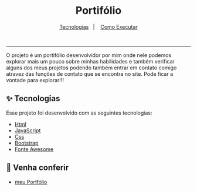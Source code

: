 <br/>

<h1 align="center">Portifólio</h1>

<p align="center">
  <a href="#-tecnologias">Tecnologias</a>&nbsp;&nbsp;&nbsp;|&nbsp;&nbsp;&nbsp;
  <a href="#-como-executar">Como Executar</a>
</p>

<br>
<hr>

O projeto é um portifólio desenvolvidor por mim onde nele podemos explorar mais um pouco sobre minhas habilidades e também verificar alguns dos meus projetos podendo
também entrar em contato comigo atravez das funções de contato que se encontra no site. Pode ficar a vontade para explorar!!!


## ✨ Tecnologias

Esse projeto foi desenvolvido com as seguintes tecnologias:

- [Html](https://developer.mozilla.org/pt-BR/docs/Web/HTML)
- [JavaScript](https://developer.mozilla.org/pt-BR/docs/Web/JavaScript)
- [Css](https://developer.mozilla.org/pt-BR/docs/Web/CSS)
- [Bootstrap](https://getbootstrap.com/)
- [Fonte Awesome](https://fontawesome.com/)

## 🚀 Venha conferir 

- [meu Portfólio](https://portifolio-programacao-web.vercel.app/)

